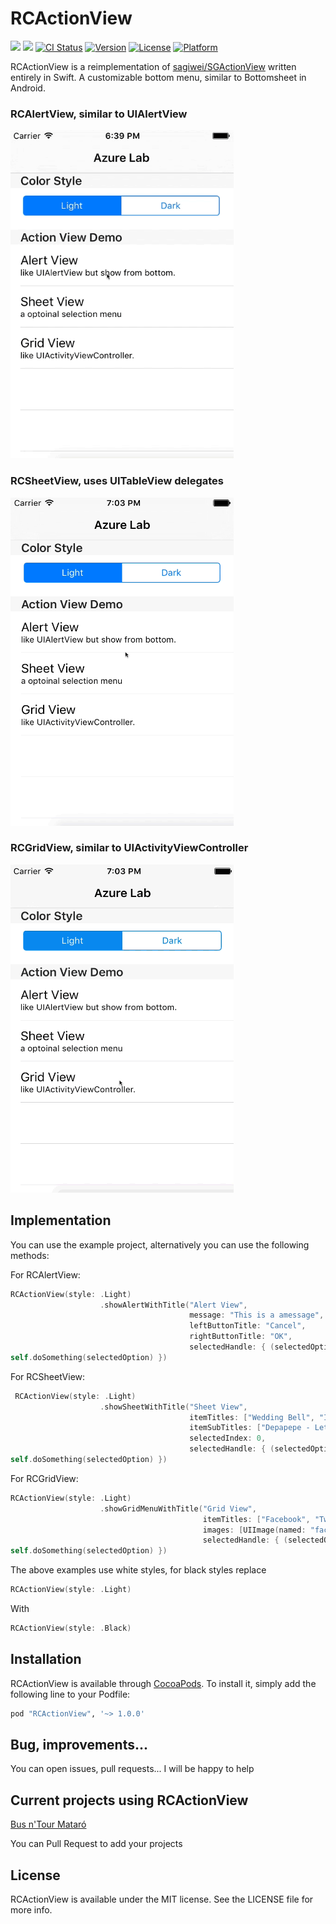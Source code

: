 # RCActionView
[![](http://img.shields.io/badge/iOS-8.0%2B-blue.svg)]()
[![](http://img.shields.io/badge/Swift-2.0-blue.svg)]()
[![CI Status](http://img.shields.io/travis/flipacholas/RCActionView.svg?style=flat)](https://travis-ci.org/flipacholas/RCActionView)
[![Version](https://img.shields.io/cocoapods/v/RCActionView.svg?style=flat)](http://cocoapods.org/pods/RCActionView)
[![License](https://img.shields.io/cocoapods/l/RCActionView.svg?style=flat)](http://cocoapods.org/pods/RCActionView)
[![Platform](https://img.shields.io/cocoapods/p/RCActionView.svg?style=flat)](http://cocoapods.org/pods/RCActionView)

RCActionView is a reimplementation of [sagiwei/SGActionView](https://github.com/sagiwei/SGActionView) written entirely in Swift. A customizable bottom menu, similar to Bottomsheet in Android. 


### RCAlertView, similar to UIAlertView

<img src="Images/AlertViewWhite.gif" alt="Drawing" height="525px" width="357px"/> 

### RCSheetView, uses UITableView delegates

<img src="Images/SheetViewWhite.gif" height="525px" height="525px" width="357px"/>

### RCGridView, similar to UIActivityViewController

<img src="Images/GridViewWhite.gif" alt="Drawing" height="525px" width="357px"/> 

## Implementation

You can use the example project, alternatively you can use the following methods:

For RCAlertView:

```swift
RCActionView(style: .Light)
                    .showAlertWithTitle("Alert View",
                                        message: "This is a amessage",
                                        leftButtonTitle: "Cancel",
                                        rightButtonTitle: "OK",
                                        selectedHandle: { (selectedOption:Int) -> Void in
self.doSomething(selectedOption) })
```

For RCSheetView:

```swift
 RCActionView(style: .Light)
                    .showSheetWithTitle("Sheet View",
                                        itemTitles: ["Wedding Bell", "I'm Yours", "When I Was Your Man"],
                                        itemSubTitles: ["Depapepe - Let's go!!!", "Jason Mraz", "Bruno Mars"],
                                        selectedIndex: 0,
                                        selectedHandle: { (selectedOption:Int) -> Void in
self.doSomething(selectedOption) })
```

For RCGridView:

```swift
RCActionView(style: .Light)
                    .showGridMenuWithTitle("Grid View",
                                           itemTitles: ["Facebook", "Twitter", "Google+", "Linkedin", "Weibo", "WeChat", "Pocket", "Dropbox"],
                                           images: [UIImage(named: "facebook")!, UIImage(named: "twitter")!, UIImage(named: "googleplus")!, UIImage(named: "linkedin")!, UIImage(named: "weibo")!, UIImage(named: "wechat")!, UIImage(named: "pocket")!, UIImage(named: "dropbox")!],
                                           selectedHandle: { (selectedOption:Int) -> Void in
self.doSomething(selectedOption) })
```

The above examples use white styles, for black styles replace

```swift
RCActionView(style: .Light)
```

With

```swift
RCActionView(style: .Black)
```

## Installation

RCActionView is available through [CocoaPods](http://cocoapods.org). To install
it, simply add the following line to your Podfile:

```ruby
pod "RCActionView", '~> 1.0.0'
```

## Bug, improvements...

You can open issues, pull requests... I will be happy to help

## Current projects using RCActionView

[Bus n'Tour Mataró](https://itunes.apple.com/us/app/bus-ntour-mataro/id990772306)

You can Pull Request to add your projects

## License

RCActionView is available under the MIT license. See the LICENSE file for more info.
